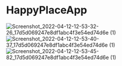 # HappyPlaceApp
![Screenshot_2022-04-12-12-53-32-26_17d5d069247e8df1abc4f3e54ed74d6e (1)](https://user-images.githubusercontent.com/102001410/162910366-1d29a81b-60b5-4afa-b012-18311f660acd.jpg)    ![Screenshot_2022-04-12-12-53-40-37_17d5d069247e8df1abc4f3e54ed74d6e (1)](https://user-images.githubusercontent.com/102001410/162910984-c8c7d2bc-fb8c-4ecb-b613-f21e847269cb.jpg)![Screenshot_2022-04-12-12-53-45-82_17d5d069247e8df1abc4f3e54ed74d6e (1)](https://user-images.githubusercontent.com/102001410/162911763-a1bef904-50ff-4ecf-9a6e-6c5fb5e8c6a8.jpg)


